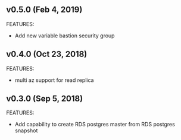 ## v0.5.0 (Feb 4, 2019)

FEATURES:

* Add new variable bastion security group

## v0.4.0 (Oct 23, 2018)

FEATURES:

* multi az support for read replica

## v0.3.0 (Sep 5, 2018)

FEATURES:

* Add capability to create RDS postgres master from RDS postgres snapshot
